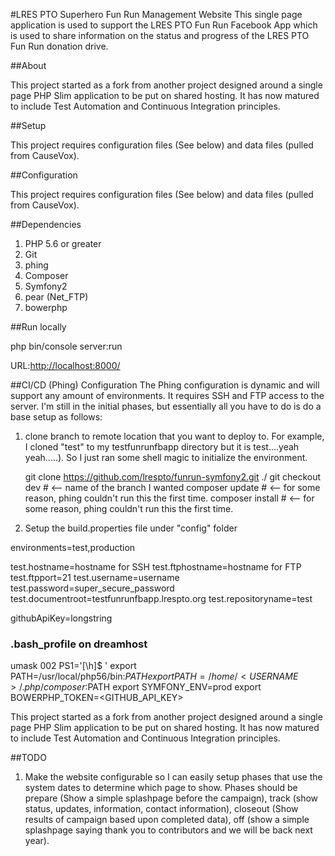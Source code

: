 #LRES PTO Superhero Fun Run Management Website
This single page application is used to support the LRES PTO Fun Run Facebook App which is used to share information on the status and progress of the LRES PTO Fun Run donation drive.

##About

This project started as a fork from another project designed around a single page PHP Slim application to be put on shared hosting. It has now matured to include Test Automation and Continuous Integration principles.



##Setup

This project requires configuration files (See below) and data files (pulled from CauseVox).



##Configuration

This project requires configuration files (See below) and data files (pulled from CauseVox).





##Dependencies

1. PHP 5.6 or greater
2. Git
3. phing
4. Composer
5. Symfony2
5. pear (Net_FTP)
6. bowerphp



##Run locally

  php bin/console server:run

URL:[http://localhost:8000/](http://localhost:8000/)




##CI/CD (Phing) Configuration
The Phing configuration is dynamic and will support any amount of environments. It requires SSH and FTP access to the server. I'm still in the initial phases, but essentially all you have to do is do a base setup as follows:


1. clone branch to remote location that you want to deploy to. For example, I cloned "test" to my testfunrunfbapp directory but it is test....yeah yeah.....). So I just ran some shell magic to initialize the environment.


    git clone https://github.com/lrespto/funrun-symfony2.git ./
    git checkout dev  # <-- name of the branch I wanted
    composer update # <-- for some reason, phing couldn't run this the first time.
    composer install # <-- for some reason, phing couldn't run this the first time.

2. Setup the build.properties file under "config" folder

  environments=test,production

  test.hostname=hostname for SSH
  test.ftphostname=hostname for FTP
  test.ftpport=21
  test.username=username
  test.password=super_secure_password
  test.documentroot=testfunrunfbapp.lrespto.org
  test.repositoryname=test

  githubApiKey=longstring





### .bash_profile on dreamhost


  umask 002
  PS1='[\h]$ '
  export PATH=/usr/local/php56/bin:$PATH
  export PATH=/home/<USERNAME>/.php/composer:$PATH
  export SYMFONY_ENV=prod
  export BOWERPHP_TOKEN=<GITHUB_API_KEY>


This project started as a fork from another project designed around a single page PHP Slim application to be put on shared hosting. It has now matured to include Test Automation and Continuous Integration principles.





##TODO

1. Make the website configurable so I can easily setup phases that use the system dates to determine which page to show. Phases should be prepare (Show a simple splashpage before the campaign), track (show status, updates, information, contact information), closeout (Show results of campaign based upon completed data), off (show a simple splashpage saying thank you to contributors and we will be back next year).
